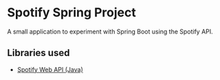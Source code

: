 # Spotify Spring Project

A small application to experiment with Spring Boot using the Spotify API.

## Libraries used
* [Spotify Web API (Java)](https://github.com/thelinmichael/spotify-web-api-java)